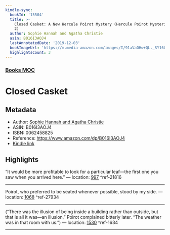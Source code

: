 ```yaml
---
kindle-sync:
  bookId: '15504'
  title: >-
    Closed Casket: A New Hercule Poirot Mystery (Hercule Poirot Mysteries Book
    2)
  author: Sophie Hannah and Agatha Christie
  asin: B016I3AOJ4
  lastAnnotatedDate: '2019-12-03'
  bookImageUrl: 'https://m.media-amazon.com/images/I/91aVaOHw+QL._SY160.jpg'
  highlightsCount: 3
---
```

### [Books MOC](Books%20MOC.md)

# Closed Casket

## Metadata
* Author: [Sophie Hannah and Agatha Christie](https://www.amazon.comundefined)
* ASIN: B016I3AOJ4
* ISBN: 0062458825
* Reference: https://www.amazon.com/dp/B016I3AOJ4
* [Kindle link](kindle://book?action=open&asin=B016I3AOJ4)

## Highlights
“It would be more profitable to look for a particular leaf—the first one you saw when you arrived here.” — location: [997](kindle://book?action=open&asin=B016I3AOJ4&location=997) ^ref-21816

---
Poirot, who preferred to be seated whenever possible, stood by my side. — location: [1068](kindle://book?action=open&asin=B016I3AOJ4&location=1068) ^ref-27934

---
(“There was the illusion of being inside a building rather than outside, but that is all it was—an illusion,” Poirot complained bitterly later. “The weather was in that room with us.”) — location: [1530](kindle://book?action=open&asin=B016I3AOJ4&location=1530) ^ref-1634

---
